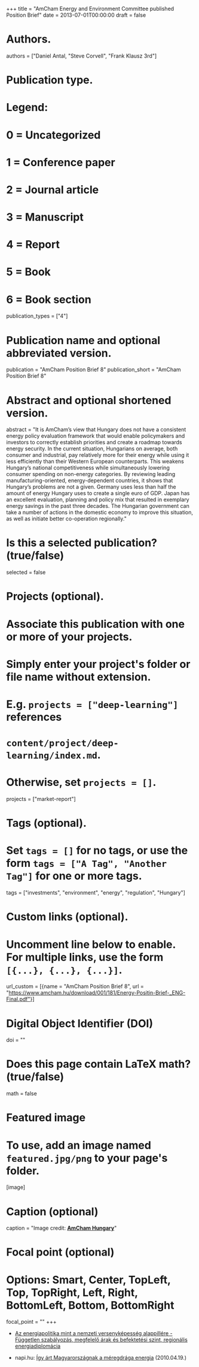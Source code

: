 +++
title = "AmCham Energy and Environment Committee published Position Brief"
date = 2013-07-01T00:00:00
draft = false

# Authors.
authors = ["Daniel Antal, "Steve Corvell", "Frank Klausz 3rd"]

# Publication type.
# Legend:
# 0 = Uncategorized
# 1 = Conference paper
# 2 = Journal article
# 3 = Manuscript
# 4 = Report
# 5 = Book
# 6 = Book section
publication_types = ["4"]

# Publication name and optional abbreviated version.
publication = "AmCham Position Brief 8"
publication_short = "AmCham Position Brief 8"

# Abstract and optional shortened version.
abstract = "It is AmCham’s view that Hungary does not have a consistent energy policy evaluation framework that would enable policymakers and investors to correctly establish priorities and create a roadmap towards energy security. In the current situation, Hungarians on average, both consumer and industrial, pay relatively more for their energy while using it less efficiently than their Western European counterparts. This weakens Hungary’s national competitiveness while simultaneously lowering consumer spending on non-energy categories. By reviewing leading manufacturing-oriented, energy-dependent countries, it shows that Hungary’s problems are not a given. Germany uses less than half the amount of energy Hungary uses to create a single euro of GDP. Japan has an excellent evaluation, planning and policy mix that resulted in exemplary energy savings in the past three decades. The Hungarian government can take a number of actions in the domestic economy to improve this situation, as well as initiate better co-operation regionally."

# Is this a selected publication? (true/false)
selected = false

# Projects (optional).
#   Associate this publication with one or more of your projects.
#   Simply enter your project's folder or file name without extension.
#   E.g. `projects = ["deep-learning"]` references 
#   `content/project/deep-learning/index.md`.
#   Otherwise, set `projects = []`.
projects = ["market-report"]

# Tags (optional).
#   Set `tags = []` for no tags, or use the form `tags = ["A Tag", "Another Tag"]` for one or more tags.
tags = ["investments", "environment", "energy", "regulation", "Hungary"]

# Custom links (optional).
#   Uncomment line below to enable. For multiple links, use the form `[{...}, {...}, {...}]`.
url_custom = [{name = "AmCham Position Brief 8", url = "https://www.amcham.hu/download/001/181/Energy-Positin-Brief-_ENG-Final.pdf"}]

# Digital Object Identifier (DOI)
doi = ""

# Does this page contain LaTeX math? (true/false)
math = false

# Featured image
# To use, add an image named `featured.jpg/png` to your page's folder. 
[image]
  # Caption (optional)
  caption = "Image credit: [**AmCham Hungary**](https://www.amcham.hu/amcham-energy-and-environment-committee-published-position-brief)"

  # Focal point (optional)
  # Options: Smart, Center, TopLeft, Top, TopRight, Left, Right, BottomLeft, Bottom, BottomRight
  focal_point = ""
+++

* [Az energiapolitika mint a nemzeti versenyképesség alappillére - Független szabályozás, megfelelő árak és befektetési szint, regionális energiadiplomácia](https://www.amcham.hu/all-past-events/amcham_energy_and_environment_committee_debate_series_on_the_main_issues_of_the_energy_sector_1st_debate_in_hungarian)

* napi.hu: [Így árt Magyarországnak a méregdrága energia](https://www.napi.hu/magyar_gazdasag/igy_art_magyarorszagnak_a_meregdraga_energia.442645.html/amp) (2010.04.19.)